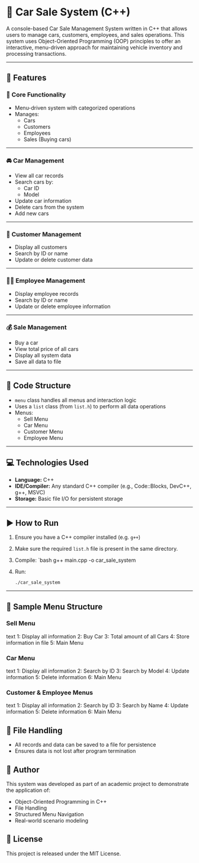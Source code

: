 
# 🚗 Car Sale System (C++)

A console-based Car Sale Management System written in C++ that allows users to manage cars, customers, employees, and sales operations. This system uses Object-Oriented Programming (OOP) principles to offer an interactive, menu-driven approach for maintaining vehicle inventory and processing transactions.

---

## 📌 Features

### 🔧 Core Functionality
- Menu-driven system with categorized operations
- Manages:
  - Cars
  - Customers
  - Employees
  - Sales (Buying cars)

---

### 🚘 Car Management
- View all car records
- Search cars by:
  - Car ID
  - Model
- Update car information
- Delete cars from the system
- Add new cars

---

### 🧍 Customer Management
- Display all customers
- Search by ID or name
- Update or delete customer data

---

### 🧑‍💼 Employee Management
- Display employee records
- Search by ID or name
- Update or delete employee information

---

### 💰 Sale Management
- Buy a car
- View total price of all cars
- Display all system data
- Save all data to file

---

## 🧱 Code Structure

- `menu` class handles all menus and interaction logic
- Uses a `list` class (from `list.h`) to perform all data operations
- Menus:
  - Sell Menu
  - Car Menu
  - Customer Menu
  - Employee Menu

---

## 💻 Technologies Used

- **Language:** C++
- **IDE/Compiler:** Any standard C++ compiler (e.g., Code::Blocks, DevC++, g++, MSVC)
- **Storage:** Basic file I/O for persistent storage

---

## ▶️ How to Run

1. Ensure you have a C++ compiler installed (e.g. `g++`)
2. Make sure the required `list.h` file is present in the same directory.
3. Compile:
   `bash
   g++ main.cpp -o car_sale_system

4. Run:

   ```bash
   ./car_sale_system
   ```

---

## 🧭 Sample Menu Structure

### Sell Menu

text
1: Display all information
2: Buy Car
3: Total amount of all Cars
4: Store information in file
5: Main Menu


### Car Menu

text
1: Display all information
2: Search by ID
3: Search by Model
4: Update information
5: Delete information
6: Main Menu


### Customer & Employee Menus

text
1: Display all information
2: Search by ID
3: Search by Name
4: Update information
5: Delete information
6: Main Menu

## 📁 File Handling

* All records and data can be saved to a file for persistence
* Ensures data is not lost after program termination

## 🙌 Author

This system was developed as part of an academic project to demonstrate the application of:

* Object-Oriented Programming in C++
* File Handling
* Structured Menu Navigation
* Real-world scenario modeling

## 📄 License

This project is released under the MIT License.
